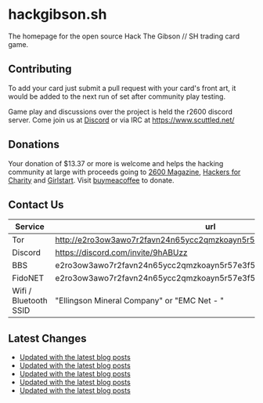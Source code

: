 # hackgibson.sh
The homepage for the open source Hack The Gibson // SH trading card game.


## Contributing

To add your card just submit a pull request with your card's front art, it would be added to the next run of set after community play testing.

Game play and discussions over the project is held the r2600 discord server. Come join us at [Discord](https://discord.com/invite/9hABUzz) or via IRC at https://www.scuttled.net/


## Donations

Your donation of $13.37 or more is welcome and helps the hacking community at large with proceeds going to [2600 Magazine](https://2600.com/), [Hackers for Charity](https://hackersforcharity.org) and [Girlstart](https://girlstart.org).  Visit [buymeacoffee](https://www.buymeacoffee.com/hackgibson.sh) to donate.


## Contact Us

Service | url
-|-
Tor | http://e2ro3ow3awo7r2favn24n65ycc2qmzkoayn5r57e3f56nvjwdcgg32ad.onion
Discord | https://discord.com/invite/9hABUzz
BBS | e2ro3ow3awo7r2favn24n65ycc2qmzkoayn5r57e3f56nvjwdcgg32ad.onion:23
FidoNET | e2ro3ow3awo7r2favn24n65ycc2qmzkoayn5r57e3f56nvjwdcgg32ad.onion:24554
Wifi / Bluetooth SSID | "Ellingson Mineral Company" or "EMC Net - <fidonet address>"

## Latest Changes
<!-- BLOG-POST-LIST:START -->
- [Updated with the latest blog posts](https://github.com/DFW2600/hackgibson.sh/commit/88b1d5fd0a18b7fd25c9e10a6c02130ed21ed33a)
- [Updated with the latest blog posts](https://github.com/DFW2600/hackgibson.sh/commit/46c2a587c42cedde1f9c72810bb67e971fb59faa)
- [Updated with the latest blog posts](https://github.com/DFW2600/hackgibson.sh/commit/11e1a3f1b0947be184f1070bbeb7550517a6fa94)
- [Updated with the latest blog posts](https://github.com/DFW2600/hackgibson.sh/commit/2680ad247fe43b4453207c849318e9305992368a)
- [Updated with the latest blog posts](https://github.com/DFW2600/hackgibson.sh/commit/bbff60b2fbb1ae26eb47904f49dc1a6f55a5d9dc)
<!-- BLOG-POST-LIST:END -->

